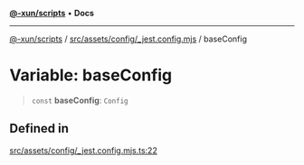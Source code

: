 [**@-xun/scripts**](../../../../../README.md) • **Docs**

***

[@-xun/scripts](../../../../../README.md) / [src/assets/config/\_jest.config.mjs](../README.md) / baseConfig

# Variable: baseConfig

> `const` **baseConfig**: `Config`

## Defined in

[src/assets/config/\_jest.config.mjs.ts:22](https://github.com/Xunnamius/xscripts/blob/59530a02df766279a72886cbc0ab5e0790db98cc/src/assets/config/_jest.config.mjs.ts#L22)
